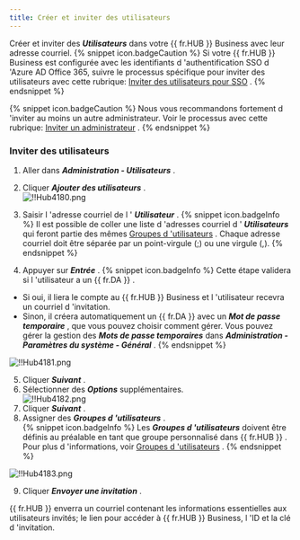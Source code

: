 ```yaml
---
title: Créer et inviter des utilisateurs
---
```

Créer et inviter des ***Utilisateurs*** dans votre {{ fr.HUB }} Business avec leur adresse courriel. 
{% snippet icon.badgeCaution %} 
Si votre {{ fr.HUB }} Business est configurée avec les identifiants d 'authentification SSO d 'Azure AD Office 365, suivre le processus spécifique pour inviter des utilisateurs avec cette rubrique: [Inviter des utilisateurs pour SSO](/fr/hub/getting-started/get-started-sso-hub-business/invite-users-SSO-hub-business/) . 
{% endsnippet %}
 
{% snippet icon.badgeCaution %} 
Nous vous recommandons fortement d 'inviter au moins un autre administrateur. Voir le processus avec cette rubrique: [Inviter un administrateur](/fr/hub/web-interface/hub-overview/administration/management/users/administrator-invite/) . 
{% endsnippet %}
 
### Inviter des utilisateurs 

1. Aller dans ***Administration - Utilisateurs*** . 
1. Cliquer ***Ajouter des utilisateurs*** .  
![!!Hub4180.png](https://webdevolutions.azureedge.net/docs/fr/hub/Hub4180.png) 
1. Saisir l 'adresse courriel de l ' ***Utilisateur*** . 
{% snippet icon.badgeInfo %} 
Il est possible de coller une liste d 'adresses courriel d ' ***Utilisateurs*** qui feront partie des mêmes [Groupes d 'utilisateurs](/fr/hub/web-interface/hub-overview/administration/management/user-groups/) . Chaque adresse courriel doit être séparée par un point-virgule (;) ou une virgule (,). 
{% endsnippet %}
 
4. Appuyer sur ***Entrée*** . 
{% snippet icon.badgeInfo %} 
Cette étape validera si l 'utilisateur a un {{ fr.DA }} .  

* Si oui, il liera le compte au {{ fr.HUB }} Business et l 'utilisateur recevra un courriel d 'invitation.  
* Sinon, il créera automatiquement un {{ fr.DA }} avec un ***Mot de passe temporaire*** , que vous pouvez choisir comment gérer. Vous pouvez gérer la gestion des ***Mots de passe temporaires*** dans ***Administration - Paramètres du système - Général*** . 
{% endsnippet %}
 
![!!Hub4181.png](https://webdevolutions.azureedge.net/docs/fr/hub/Hub4181.png) 

5. Cliquer ***Suivant*** . 
1. Sélectionner des ***Options*** supplémentaires.  
![!!Hub4182.png](https://webdevolutions.azureedge.net/docs/fr/hub/Hub4182.png) 
1. Cliquer ***Suivant*** . 
1. Assigner des ***Groupes d 'utilisateurs*** .  
{% snippet icon.badgeInfo %} 
Les ***Groupes d 'utilisateurs*** doivent être définis au préalable en tant que groupe personnalisé dans {{ fr.HUB }} . Pour plus d 'informations, voir [Groupes d 'utilisateurs](/fr/hub/web-interface/hub-overview/administration/management/user-groups/) . 
{% endsnippet %}
 
![!!Hub4183.png](https://webdevolutions.azureedge.net/docs/fr/hub/Hub4183.png) 

9. Cliquer ***Envoyer une invitation*** .  

{{ fr.HUB }} enverra un courriel contenant les informations essentielles aux utilisateurs invités; le lien pour accéder à {{ fr.HUB }} Business, l 'ID et la clé d 'invitation. 

